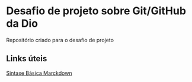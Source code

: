 # Desafio de projeto sobre Git/GitHub da Dio
Repositório criado para o desafio de projeto

## Links úteis
[Sintaxe Básica Marckdown](https://www.markdownguide.org/basic-syntax/)
